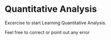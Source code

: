 # Quantitative Analysis
Excercise to start Learning Quantitative Analysis.

Feel free to correct or point out any error
